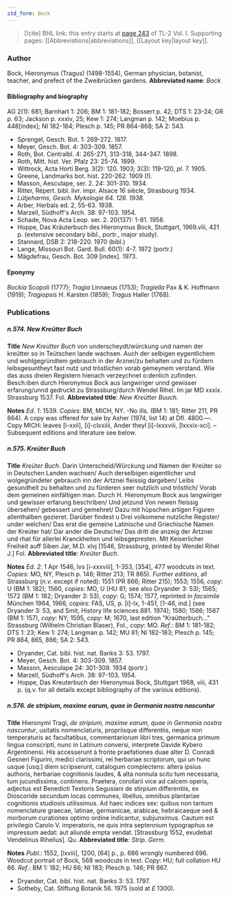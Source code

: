 ```yaml
---
std_form: Bock
---
```


> [!cite] BHL link: this entry starts at [page 243](https://www.biodiversitylibrary.org/page/33120374) of TL-2 Vol. I.
> Supporting pages: [[Abbreviations|abbreviations]], [[Layout key|layout key]].

### Author

Bock, Hieronymus (Tragus) (1498-1554), German physician, botanist, teacher, and prefect of the Zweibrücken gardens. 
**Abbreviated name**: *Bock*

#### Bibliography and biography

AG 2(1): 681; Barnhart 1: 206; BM 1: 181-182; Bossert p. 42; DTS 1: 23-24; GR p. 63; Jackson p. xxxiv, 25; Kew 1: 274; Langman p. 142; Moebius p. 448\[index\]; NI 182-184; Plesch p. 145; PR 864-868; SA 2: 543.
- Sprengel, Gesch. Bot. 1: 269-272. 1817.
- Meyer, Gesch. Bot. 4: 303-309. 1857.
- Roth, Bot. Centralbl. 4: 265-271, 313-318, 344-347. 1898.
- Roth, Mitt. hist. Ver. Pfalz 23: 25-74. 1899.
- Wittrock, Acta Horti Berg. 3(2): 120. 1903; 3(3): 119-120, *pl*. 7. 1905.
- Greene, Landmarks bot. hist. 220-262. 1909 (!).
- Masson, Aesculape, ser. 2. 24: 301-310. 1934.
- Ritter, Répert. bibl. livr. impr. Alsace 16 siècle, Strasbourg 1934.
- *Lütjeharms, Gesch. Mykologie 64. 126. 1938.*
- Arber, Herbals ed. 2, 55-63. 1938.
- Marzell, Südhoff's Arch. 38: 97-103. 1954.
- Schade, Nova Acta Leop. ser. 2. 20(137): 1-81. 1958.
- Hoppe, Das Kräuterbuch des Hieronymus Bock, Stuttgart, 1969.vlii, 421 p. (extensive secondary bibl., portr., major study).
- Stannard, DSB 2: 218-220. 1970 (bibl.)
- Lange, Missouri Bot. Gard. Bull. 60(1): 4-7. 1972 (portr.)
- Mägdefrau, Gesch. Bot. 309 \[index\]. 1973.

#### Eponymy

*Bockia* Scopoli (1777); *Tragia* Linnaeus (1753); *Tragiella* Pax & K. Hoffmann (1919); *Tragiopsis* H. Karsten (1859); *Tragus* Haller (1768).

### Publications

##### n.574. New Kreütter Buch

**Title**
*New Kreütter Buch* von underscheydt/würckung und namen der kreütter so in Teütschen lande wachsen. Auch der selbigen eygentlichem und wohlgegründtem gebrauch in der Arznei/zu behalten und zu fürdern leibsgesuntheyt fast nutz und tröstlichen vorab gemeynem verstand. Wie das auss dreien Registern hienach verzeychnet o:denlich zufinden. Besch:iben durch Hieronymus Bock aus langwiriger unnd gewisser erfarung/unnd gedruckt zu Strassburg/durch Wendel Rihel. Im jar MD xxxix. Strassburg 1537. Fol.
**Abbreviated title**: *New Kreütter Buuch*.

**Notes**
*Ed. 1*: 1539. *Copies*: BM, MICH, NY. -No ills. (BM 1: 181; Ritter 211, PR 864). A copy was offered for sale by Asher (1974, list 14) at Dfl. 4800.—. Copy MICH: leaves \[i-xxii\], \[i\]-clxxiiii, Ander theyl \[i\]-lxxxviii, \[lxxxix-xci\]. – Subsequent editions and literature see below.

##### n.575. Kreüter Buch

**Title**
*Kreüter Buch*. Darin Unterscheid/Würckung und Namen der Kreüter so in Deutschen Landen wachsen/ Auch derselbigen eigentlicher und wolgegründeter gebrauch inn der Artznei fleissig dargeben/ Leibs gesundheit zu behalten und zu fürderen seer nutzlich und tröstlich/ Vorab dem gemeinen einfältigen man. Durch H. Hieronymum Bock aus langwiriger und gewisser erfarung beschriben/ Und jetzund Von newen fleissig übersehen/ gebessert und gemehret/ Dazu mit hüpschen artigen Figuren allenthalben gezieret. Darüber findest u Drei volkomene nutzliche Register/ under welchen/ Das erst die gemeine Latinische und Griechische Namen der Kreüter hat/ Dar ander die Deutsche/ Das dritt die anzeig der Artznei und rhat für allerlei Kranckheiten und leibsgepresten. Mit Keiserlicher Freiheit auff Siben Jar, M.D. xlvj \[1546, Strassburg, printed by Wendel Rihel J.\] Fol.
**Abbreviated title**: *Kreüter Buch*.

**Notes**
*Ed. 2*: 1 Apr 1546, lvs \[i-xxxviii\], 1-353, \[354\], 477 woodcuts in text. *Copies*: MO, NY, Plesch p. 146; Ritter 213; TR 865).
*Further editions*, all Strassburg (*n.v.* except if noted): 1551 (PR 866; Ritter 215); 1553; 1556, *copy*: U (BM 1: 182); 1560, *copies*: MO, U (HU 81; see also Dryander 3: 53); 1565; 1572 (BM 1: 182; Dryander 3: 53), *copy*: G; 1574; 1577, reprinted in *facsimile* München 1964, 1966, *copies*: FAS, US, p. \[i\]-lx, 1-451, \[1-46, ind.\] (see Dryander 3: 53, and Smit, History life sciences 881. 1974); 1580; 1586; 1587 (BM 1: 157), *copy*: NY; 1595, *copy*: M; 1670, last edition "Kraütterbuch..." Strassburg (Wilhelm Christian Blaser), Fol., *copy*: MO.
*Ref*.: BM 1: 181-182; DTS 1: 23; Kew 1: 274; Langman p. 142; MU 81; NI 182-183; Plesch p. 145; PR 864, 865, 866; SA 2: 543.
- Dryander, Cat. bibl. hist. nat. Banks 3: 53. 1797.
- Meyer, Gesch. Bot. 4: 303-309. 1857.
- Masson, Aesculape 24: 301-309. 1934 (portr.)
- Marzell, Südhoff's Arch. 38: 97-103. 1954.
- Hoppe, Das Kreuterbuch der Hieronymus Bock, Stuttgart 1968, viii, 431 p. (q.v. for all details except bibliography of the various editions).

##### n.576. de stripium, maxime earum, quae in Germania nostra nascuntur

**Title**
Hieronymi Tragi, *de stripium, maxime earum, quae in Germania nostra nascuntur*, usitatis nomenclaturis, propriisque differentiis, neque non temperaturis ac facultatibus, commentariorum libri tres, germanica primum lingua conscripti, nunc in Latinum conversi, interprete Davide Kybero Argentinensi. His accesserunt à fronte praefationes duae alter D. Conradi Gesneri Figurini, medici clarissimi, rei herbariae scriptorum, qui un hunc usque \[usq:\] diem scripserunt, catalogum complectens: altera ipsius authoris, herbariae cognitionis laudes, & alta nonnula scitu tum necessaria, tum jucundissima, continens. Praetera, corollarii vice ad calcem operis, adjectus est Benedicti Textoris Segusiani de stirpium differentiis, ex Dioscoride secundum locas communes, libellus, omnibus plantariae cognitionis studiosis utilissimus. Ad haec indices sex: quibus non tantum nomenclature graecae, latinae, germanicae, arabicae, hebraicaeque sed & morborum curationes optimo ordine indicantur, subjunximus. Cautum est privilegio Carolo V. imperatoris, ne quis intra septennium typographus se impressum aedat: aut aliunde empta vendat. \[Strassburg 1552, exudebat Vendelinus Rihelius\]. Qu.
**Abbreviated title**: *Strip. Germ.*

**Notes**
*Publ*.: 1552, \[lxviii\], 1200, \[64\] p., p. 686 wrongly numbered 696. Woodcut portrait of Bock, 568 woodcuts in text. *Copy*: HU; full collation HU 66.
*Ref*.: BM 1: 182; HU 66; NI 183; Plesch p. 146; PR 867.
- Dryander, Cat. bibl. hist. nat. Banks 3: 53. 1797.
- Sotheby, Cat. Stiftung Botanik 56. 1975 (sold at *£* 1300).


